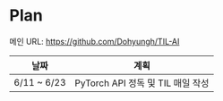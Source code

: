 # Plan

메인 URL: https://github.com/Dohyungh/TIL-AI

|날짜|계획|
|-|-|
|6/11 ~ 6/23|PyTorch API 정독 및 TIL 매일 작성|
